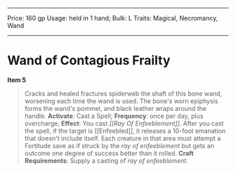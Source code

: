 
---
Price: 160 gp
Usage: held in 1 hand;
Bulk: L
Traits: Magical, Necromancy, Wand

---

# Wand of Contagious Frailty

**Item 5**

> Cracks and healed fractures spiderweb the shaft of this bone wand, worsening each time the wand is used. The bone's worn epiphysis forms the wand's pommel, and black leather wraps around the handle.
**Activate**: Cast a Spell;
**Frequency**: once per day, plus overcharge;
**Effect**: You cast *[[Ray Of Enfeeblement]]*. After you cast the spell, if the target is [[Enfeebled]], it releases a 10-foot emanation that doesn't include itself. Each creature in that area must attempt a Fortitude save as if struck by the *ray of enfeeblement* but gets an outcome one degree of success better than it rolled.
**Craft Requirements**: Supply a casting of *ray of enfeeblement*.
